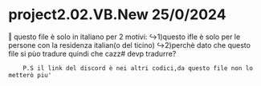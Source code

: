 # project2.02.VB.New                                                                                                                                                      25/0/2024

‖ questo file è solo in italiano per 2 motivi:
     ↪1)questo ifle è solo per le persone con la residenza italian(o del ticino)
        ↪2)perchè dato che questo file si pùo tradure quindi che cazz# devp tradurre?









        P.S il link del discord è nei altri codici,da questo file non lo metterò piu'
